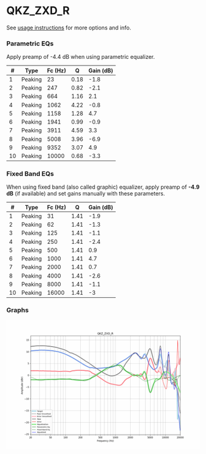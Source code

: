 # QKZ_ZXD_R
See [usage instructions](https://github.com/jaakkopasanen/AutoEq#usage) for more options and info.

### Parametric EQs
Apply preamp of -4.4 dB when using parametric equalizer.

|   # | Type    |   Fc (Hz) |    Q |   Gain (dB) |
|-----|---------|-----------|------|-------------|
|   1 | Peaking |        23 | 0.18 |        -1.8 |
|   2 | Peaking |       247 | 0.82 |        -2.1 |
|   3 | Peaking |       664 | 1.16 |         2.1 |
|   4 | Peaking |      1062 | 4.22 |        -0.8 |
|   5 | Peaking |      1158 | 1.28 |         4.7 |
|   6 | Peaking |      1941 | 0.99 |        -0.9 |
|   7 | Peaking |      3911 | 4.59 |         3.3 |
|   8 | Peaking |      5008 | 3.96 |        -6.9 |
|   9 | Peaking |      9352 | 3.07 |         4.9 |
|  10 | Peaking |     10000 | 0.68 |        -3.3 |

### Fixed Band EQs
When using fixed band (also called graphic) equalizer, apply preamp of **-4.9 dB** (if available) and set gains manually with these parameters.

|   # | Type    |   Fc (Hz) |    Q |   Gain (dB) |
|-----|---------|-----------|------|-------------|
|   1 | Peaking |        31 | 1.41 |        -1.9 |
|   2 | Peaking |        62 | 1.41 |        -1.3 |
|   3 | Peaking |       125 | 1.41 |        -1.1 |
|   4 | Peaking |       250 | 1.41 |        -2.4 |
|   5 | Peaking |       500 | 1.41 |         0.9 |
|   6 | Peaking |      1000 | 1.41 |         4.7 |
|   7 | Peaking |      2000 | 1.41 |         0.7 |
|   8 | Peaking |      4000 | 1.41 |        -2.6 |
|   9 | Peaking |      8000 | 1.41 |        -1.1 |
|  10 | Peaking |     16000 | 1.41 |        -3   |

### Graphs
![](./QKZ_ZXD_R.png)
